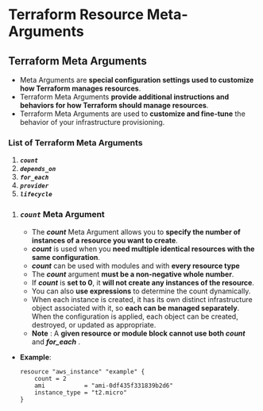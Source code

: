 # Terraform Resource Meta-Arguments

## Terraform Meta Arguments

- Meta Arguments are **special configuration settings used to customize how Terraform manages resources**.
- Terraform Meta Arguments **provide additional instructions and behaviors for how Terraform should manage resources**. 
- Terraform Meta Arguments are used to **customize and fine-tune** the behavior of your infrastructure provisioning.

### List of Terraform Meta Arguments

1. ***`count`***
2. ***`depends_on`***
3. ***`for_each`***
4. ***`provider`***
5. ***`lifecycle`***  
<!-- -->

1. ### ***`count`*** Meta Argument

    - The ***count*** Meta Argument allows you to **specify the number of instances of a resource you want to create**. 
    - ***count*** is used when you **need multiple identical resources with the same configuration**.
    - ***count*** can be used with modules and with **every resource type**
    - The ***count*** argument **must be a non-negative whole number**. 
    - If ***count*** is **set to 0**, it **will not create any instances of the resource**. 
    - You can also **use expressions** to determine the count dynamically.
    - When each instance is created, it has its own distinct infrastructure object associated with it, so **each can be managed separately**. When the configuration is applied, each object can be created, destroyed, or updated as appropriate.
    - **Note** : A **given resource or module block cannot use both ***count***** and ***for_each*** .

- **Example**:
    ```hcl
    resource "aws_instance" "example" {
        count = 2
        ami           = "ami-0df435f331839b2d6"
        instance_type = "t2.micro"
    }
    ```
